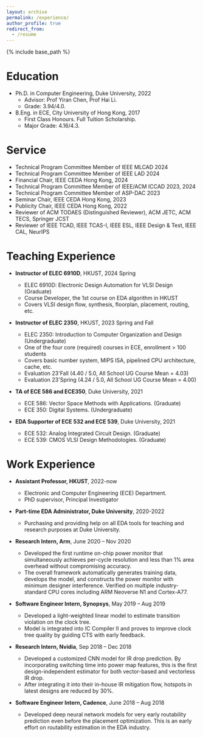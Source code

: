 ```yaml
---
layout: archive
permalink: /experience/
author_profile: true
redirect_from:
  - /resume
---
```


{% include base_path %}

Education
======
* Ph.D. in Computer Engineering, Duke University, 2022 
    * Advisor: Prof Yiran Chen, Prof Hai Li. 
    * Grade: 3.94/4.0. 
* B.Eng. in ECE, City University of Hong Kong, 2017
    * First Class Honours. Full Tuition Scholarship.  
    * Major Grade: 4.16/4.3. 

Service
======
* Technical Program Committee Member of IEEE MLCAD 2024
* Technical Program Committee Member of IEEE LAD 2024
* Financial Chair, IEEE CEDA Hong Kong, 2024  
* Technical Program Committee Member of IEEE/ACM ICCAD 2023, 2024 
* Technical Program Committee Member of ASP-DAC 2023
* Seminar Chair, IEEE CEDA Hong Kong, 2023
* Publicity Chair, IEEE CEDA Hong Kong, 2022
* Reviewer of ACM TODAES (Distinguished Reviewer), ACM JETC, ACM TECS, Springer JCST  
* Reviewer of IEEE TCAD, IEEE TCAS-I, IEEE ESL, IEEE Design & Test, IEEE CAL, NeurIPS 

Teaching Experience
======
* **Instructor of ELEC 6910D**, HKUST, 2024 Spring 
    * ELEC 6910D: Electronic Design Automation for VLSI Design (Graduate)
    * Course Developer, the 1st course on EDA algorithm in HKUST   
    * Covers VLSI design flow, synthesis, floorplan, placement, routing, etc.  

* **Instructor of ELEC 2350**, HKUST, 2023 Spring and Fall
    * ELEC 2350: Introduction to Computer Organization and Design (Undergraduate)
    * One of the four core (required) courses in ECE, enrollment > 100 students   
    * Covers basic number system, MIPS ISA, pipelined CPU architecture, cache, etc.   
    * Evaluation 23'Fall (4.40 / 5.0, All School UG Course Mean = 4.03)
    * Evaluation 23'Spring (4.24 / 5.0, All School UG Course Mean = 4.00) 

* **TA of ECE 586 and ECE350**, Duke University, 2021 
    * ECE 586: Vector Space Methods with Applications. (Graduate) 
    * ECE 350: Digital Systems. (Undergraduate)

* **EDA Supporter of ECE 532 and ECE 539**, Duke University, 2021
    * ECE 532: Analog Integrated Circuit Design. (Graduate) 
    * ECE 539: CMOS VLSI Design Methodologies. (Graduate) 

Work Experience
======
* **Assistant Professor, HKUST**, 2022-now
  * Electronic and Computer Engineering (ECE) Department.    
  * PhD supervisor, Principal Investigator   

* **Part-time EDA Administrator, Duke University**, 2020-2022
  * Purchasing and providing help on all EDA tools for teaching and research purposes at Duke University.

* **Research Intern, Arm**, June 2020 – Nov 2020
  * Developed the first runtime on-chip power monitor that simultaneously achieves per-cycle resolution and less than 1% area overhead without compromising accuracy.
  * The overall framework automatically generates training data, develops the model, and constructs the power monitor with minimum designer interference. Verified on multiple industry-standard CPU cores including ARM Neoverse N1 and Cortex-A77. 

* **Software Engineer Intern, Synopsys**, May 2019 – Aug 2019
  * Developed a light-weighted linear model to estimate transition violation on the clock tree.
  * Model is integrated into IC Compiler II and proves to improve clock tree quality by guiding CTS with early feedback.
  
* **Research Intern, Nvidia**, Sep 2018 – Dec 2018
  * Developed a customized CNN model for IR drop prediction. By incorporating switching time into power
map features, this is the first design-independent estimator for both vector-based and vectorless IR drop.
  * After integrating it into their in-house IR mitigation flow, hotspots in latest designs are reduced by 30%.

* **Software Engineer Intern, Cadence**, June 2018 – Aug 2018
  * Developed deep neural network models for very early routability prediction even before the placement
optimization. This is an early effort on routability estimation in the EDA industry.

